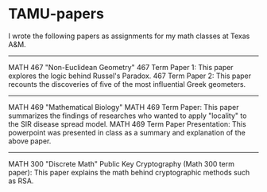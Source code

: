 # TAMU-papers

I wrote the following papers as assignments for my math classes at Texas A&M.

-----
MATH 467 "Non-Euclidean Geometry"
    467 Term Paper 1:
        This paper explores the logic behind Russel's Paradox.
    467 Term Paper 2:
        This paper recounts the discoveries of five of the most influential Greek geometers.

-----
MATH 469 "Mathematical Biology"
    MATH 469 Term Paper:
        This paper summarizes the findings of researches who wanted to apply "locality" to the SIR disease spread model.
    MATH 469 Term Paper Presentation:
        This powerpoint was presented in class as a summary and explanation of the above paper.

-----
MATH 300 "Discrete Math"
    Public Key Cryptography (Math 300 term paper):
        This paper explains the math behind cryptographic methods such as RSA.
